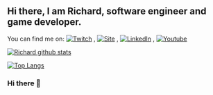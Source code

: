 <!-- Actual text -->
## Hi there, I am Richard, software engineer and game developer.

You can find me on: [![Twitch][1.1]][1] , [![Site][1.2]][2] , [![LinkedIn][1.3]][3] , [![Youtube][1.4]][4]

<!-- Icons -->

[1.1]: http://i.imgur.com/wWzX9uB.png (twitter icon without padding)
[1.2]: http://i.imgur.com/wWzX9uB.png (twitter icon without padding)
[1.3]: https://raw.githubusercontent.com/MartinHeinz/MartinHeinz/master/linkedin-3-16.png (LinkedIn icon without padding)
[1.4]: https://img.icons8.com/ios-glyphs/30/000000/youtube-play.png (Youtube icon without padding)

<!-- Links to your social media accounts -->

[1]: https://www.twitch.tv/id_akira
[2]: https://www.richardzampieri.com/
[3]: https://www.linkedin.com/in/richardzampieri/
[4]: https://www.youtube.com/channel/UC-LQ5QnaWYUULiMfswEgF4A?view_as=subscriber


[![Richard github stats](https://github-readme-stats.vercel.app/api?username=rsaz&count_private=true&show_icons=true&theme=dracula)](https://github.com/rsaz/github-readme-stats)

[![Top Langs](https://github-readme-stats.vercel.app/api/top-langs/?username=rsaz&theme=dracula)](https://github.com/anuraghazra/github-readme-stats)

### Hi there 👋

<!--
**rsaz/rsaz** is a ✨ _special_ ✨ repository because its `README.md` (this file) appears on your GitHub profile.

Here are some ideas to get you started:

- 🔭 I’m currently working on ...
- 🌱 I’m currently learning ...
- 👯 I’m looking to collaborate on ...
- 🤔 I’m looking for help with ...
- 💬 Ask me about ...
- 📫 How to reach me: ...
- 😄 Pronouns: ...
- ⚡ Fun fact: ...
-->
